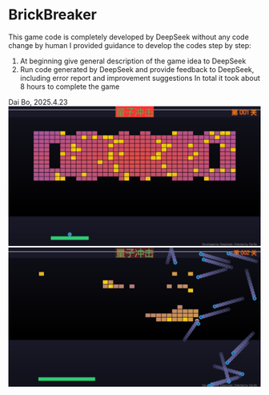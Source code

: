 # BrickBreaker
This game code is completely developed by DeepSeek without any code change by human
I provided guidance to develop the codes step by step:
1. At beginning give general description of the game idea to DeepSeek
2. Run code generated by DeepSeek and provide feedback to DeepSeek, 
     including error report and improvement suggestions
In total it took about 8 hours to complete the game
 
 Dai Bo, 2025.4.23
<img src="https://github.com/daibo-ms/BrickBreaker/blob/887d45fa4115ec2f1d908e2e8386ba0be1d2e23f/%E6%89%93%E7%A0%96%E5%9D%971.png">
<img src="https://github.com/daibo-ms/BrickBreaker/blob/887d45fa4115ec2f1d908e2e8386ba0be1d2e23f/%E6%89%93%E7%A0%96%E5%9D%972.png">
